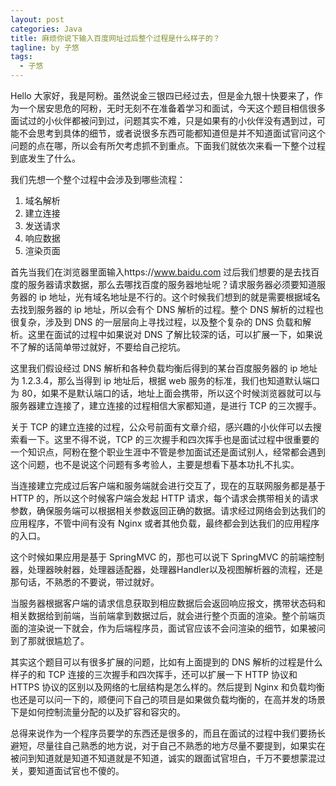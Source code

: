 ```yaml
---
layout: post
categories: Java
title: 麻烦你说下输入百度网址过后整个过程是什么样子的？
tagline: by 子悠
tags: 
  - 子悠
---
```


Hello 大家好，我是阿粉。虽然说金三银四已经过去，但是金九银十快要来了，作为一个居安思危的阿粉，无时无刻不在准备着学习和面试，今天这个题目相信很多面试过的小伙伴都被问到过，问题其实不难，只是如果有的小伙伴没有遇到过，可能不会思考到具体的细节，或者说很多东西可能都知道但是并不知道面试官问这个问题的点在哪，所以会有所欠考虑抓不到重点。下面我们就依次来看一下整个过程到底发生了什么。

<!--more-->

我们先想一个整个过程中会涉及到哪些流程：

1. 域名解析
2. 建立连接
3. 发送请求
4. 响应数据
5. 渲染页面

首先当我们在浏览器里面输入https://www.baidu.com 过后我们想要的是去找百度的服务器请求数据，那么去哪找百度的服务器地址呢？请求服务器必须要知道服务器的 ip 地址，光有域名地址是不行的。这个时候我们想到的就是需要根据域名去找到服务器的 ip 地址，所以会有个 DNS 解析的过程。整个 DNS 解析的过程也很复杂，涉及到 DNS 的一层层向上寻找过程，以及整个复杂的 DNS 负载和解析。这里在面试的过程中如果说对 DNS 了解比较深的话，可以扩展一下，如果说不了解的话简单带过就好，不要给自己挖坑。

这里我们假设经过 DNS 解析和各种负载均衡后得到的某台百度服务器的 ip 地址为 1.2.3.4，那么当得到 ip 地址后，根据 web 服务的标准，我们也知道默认端口为 80，如果不是默认端口的话，地址上面会携带，所以这个时候浏览器就可以与服务器建立连接了，建立连接的过程相信大家都知道，是进行 TCP 的三次握手。

关于 TCP 的建立连接的过程，公众号前面有文章介绍，感兴趣的小伙伴可以去搜索看一下。这里不得不说，TCP 的三次握手和四次挥手也是面试过程中很重要的一个知识点，阿粉在整个职业生涯中不管是参加面试还是面试别人，经常都会遇到这个问题，也不是说这个问题有多考验人，主要是想看下基本功扎不扎实。

当连接建立完成过后客户端和服务端就会进行交互了，现在的互联网服务都是基于 HTTP 的，所以这个时候客户端会发起 HTTP 请求，每个请求会携带相关的请求参数，确保服务端可以根据相关参数返回正确的数据。请求经过网络会到达我们的应用程序，不管中间有没有 Nginx 或者其他负载，最终都会到达我们的应用程序的入口。

这个时候如果应用是基于 SpringMVC 的，那也可以说下 SpringMVC 的前端控制器，处理器映射器，处理器适配器，处理器Handler以及视图解析器的流程，还是那句话，不熟悉的不要说，带过就好。

当服务器根据客户端的请求信息获取到相应数据后会返回响应报文，携带状态码和相关数据给到前端，当前端拿到数据过后，就会进行整个页面的渲染。整个前端页面的渲染说一下就会，作为后端程序员，面试官应该不会问渲染的细节，如果被问到了那就很尴尬了。

其实这个题目可以有很多扩展的问题，比如有上面提到的 DNS 解析的过程是什么样子的和 TCP 连接的三次握手和四次挥手，还可以扩展一下 HTTP 协议和 HTTPS 协议的区别以及网络的七层结构是怎么样的。然后提到 Nginx 和负载均衡也还是可以问一下的，顺便问下自己的项目是如果做负载均衡的，在高并发的场景下是如何控制流量分配的以及扩容和容灾的。

总得来说作为一个程序员要学的东西还是很多的，而且在面试的过程中我们要扬长避短，尽量往自己熟悉的地方说，对于自己不熟悉的地方尽量不要提到，如果实在被问到知道就是知道不知道就是不知道，诚实的跟面试官坦白，千万不要想蒙混过关，要知道面试官也不傻的。